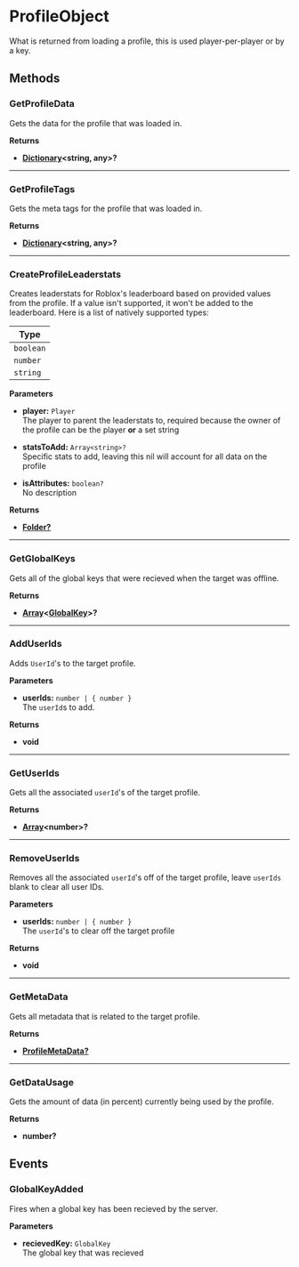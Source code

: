 # ProfileObject <Badge type="danger" text="server" />

What is returned from loading a profile, this is used player-per-player or by a key.

## Methods

### GetProfileData

Gets the data for the profile that was loaded in.

**Returns**

* **[Dictionary](/api/engine/types#dictionary)<string, any>?**

---

### GetProfileTags

Gets the meta tags for the profile that was loaded in.

**Returns**

* **[Dictionary](/api/engine/types#dictionary)<string, any>?**

---

### CreateProfileLeaderstats

Creates leaderstats for Roblox's leaderboard based on provided values from the profile. If a value isn't supported, it won't be added to the leaderboard. Here is a list of natively supported types:

|Type|
|-|
|`boolean`|
|`number`|
|`string`|

**Parameters**

* **player:** `Player`\
The player to parent the leaderstats to, required because the owner of the profile can be the player **or** a set string

* **statsToAdd:** `Array<string>?`\
Specific stats to add, leaving this nil will account for all data on the profile

* **isAttributes:** `boolean?`\
No description

**Returns**

* **[Folder?](https://create.roblox.com/docs/reference/engine/classes/Folder)**

---

### GetGlobalKeys

Gets all of the global keys that were recieved when the target was offline.

**Returns**

* **[Array](/api/engine/types#array)\<[GlobalKey](/api/libraries/data/easyprofile#globalkey)\>?**

---

### AddUserIds

Adds `UserId`'s to the target profile.

**Parameters**

* **userIds:** `number | { number }`\
The `userId`s to add.

**Returns**

* **void**

---

### GetUserIds

Gets all the associated `userId`'s of the target profile.

**Returns**

* **[Array](/api/engine/types#array)\<number\>?**

---

### RemoveUserIds

Removes all the associated `userId`'s off of the target profile, leave `userIds` blank to clear all user IDs.

**Parameters**

* **userIds:** `number | { number }`\
The `userId`'s to clear off the target profile

**Returns**

* **void**

---

### GetMetaData

Gets all metadata that is related to the target profile.

**Returns**

* **[ProfileMetaData?](/api/libraries/data/easyprofile#profilemetadata)**

---

### GetDataUsage

Gets the amount of data (in percent) currently being used by the profile.

**Returns**

* **number?**

## Events

### GlobalKeyAdded

Fires when a global key has been recieved by the server.

**Parameters**

* **recievedKey:** `GlobalKey`\
The global key that was recieved